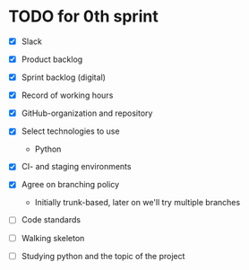 # TODO for 0th sprint

- [x] Slack

- [x] Product backlog

- [x] Sprint backlog (digital)

- [x] Record of working hours

- [x] GitHub-organization and repository

- [x] Select technologies to use
	- Python
- [x] CI- and staging environments

- [x] Agree on branching policy
	- Initially trunk-based, later on we'll try multiple branches
- [ ] Code standards

- [ ] Walking skeleton

- [ ] Studying python and the topic of the project
